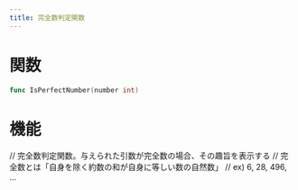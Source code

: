 ```yaml
---
title: 完全数判定関数
---
```

# 関数
```go
func IsPerfectNumber(number int)
```

# 機能
// 完全数判定関数。与えられた引数が完全数の場合、その趣旨を表示する
// 完全数とは「自身を除く約数の和が自身に等しい数の自然数」
// ex) 6, 28, 496, ...
